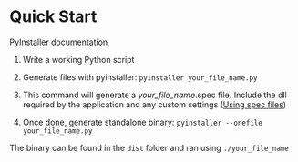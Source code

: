 # Quick Start

[PyInstaller documentation](https://pyinstaller.org/en/stable/#using-pyinstaller)

1. Write a working Python script

2. Generate files with pyinstaller:
`pyinstaller your_file_name.py`

3. This command will generate a *your_file_name*.spec file. Include the dll required by the application and any custom settings ([Using spec files](https://pyinstaller.org/en/stable/#using-spec-files))

4. Once done, generate standalone binary:
`pyinstaller --onefile your_file_name.py`

The binary can be found in the `dist` folder and ran using `./your_file_name`
